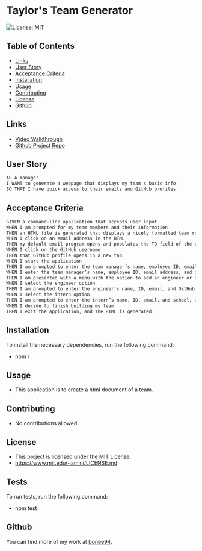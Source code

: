 # Taylor's Team Generator

[![License: MIT](https://img.shields.io/badge/License-MIT-yellow.svg)](https://opensource.org/licenses/MIT)

## Table of Contents

- [Links](#links)
- [User Story](#user-story)
- [Acceptance Criteria](#acceptance-criteria)
- [Installation](#installation)
- [Usage](#usage)
- [Contributing](#contributing)
- [License](#license)
- [Github](#github)

## Links

- [Video Walkthrough](https://drive.google.com/file/d/1dbPC_5-bHAmqetcpImF-GwI2RIqI2Aup/view)
- [Github Project Repo](https://github.com/Bonee94/Taylors-Team-Profile-Generator)

## User Story

```md
AS A manager
I WANT to generate a webpage that displays my team's basic info
SO THAT I have quick access to their emails and GitHub profiles
```

## Acceptance Criteria

```md
GIVEN a command-line application that accepts user input
WHEN I am prompted for my team members and their information
THEN an HTML file is generated that displays a nicely formatted team roster based on user input
WHEN I click on an email address in the HTML
THEN my default email program opens and populates the TO field of the email with the address
WHEN I click on the GitHub username
THEN that GitHub profile opens in a new tab
WHEN I start the application
THEN I am prompted to enter the team manager’s name, employee ID, email address, and office number
WHEN I enter the team manager’s name, employee ID, email address, and office number
THEN I am presented with a menu with the option to add an engineer or an intern or to finish building my team
WHEN I select the engineer option
THEN I am prompted to enter the engineer’s name, ID, email, and GitHub username, and I am taken back to the menu
WHEN I select the intern option
THEN I am prompted to enter the intern’s name, ID, email, and school, and I am taken back to the menu
WHEN I decide to finish building my team
THEN I exit the application, and the HTML is generated
```

## Installation

To install the necessary dependencies, run the following command:

- npm i

## Usage

- This application is to create a html document of a team.

## Contributing

- No contributions allowed.

## License

- This project is licensed under the MIT License.
- https://www.mit.edu/~amini/LICENSE.md

## Tests

To run tests, run the following command:

- npm test

## Github

You can find more of my work at [bonee94](https://github.com/bonee94).
